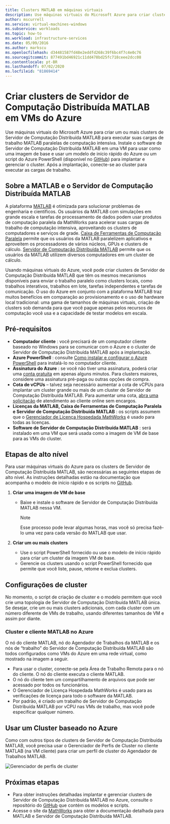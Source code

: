 ```yaml
---
title: Clusters MATLAB em máquinas virtuais
description: Use máquinas virtuais do Microsoft Azure para criar clusters de Servidor de Computação Distribuída MATLAB para executar suas cargas de trabalho MATLAB paralelas de computação intensiva.
author: mscurrell
ms.service: virtual-machines-windows
ms.subservice: workloads
ms.topic: how-to
ms.workload: infrastructure-services
ms.date: 05/09/2016
ms.author: markscu
ms.openlocfilehash: d34481587fd48e2eddfd268c39f6bc4f7c4e0c76
ms.sourcegitcommit: 877491bd46921c11dd478bd25fc718ceee2dcc08
ms.contentlocale: pt-BR
ms.lasthandoff: 07/02/2020
ms.locfileid: "81869414"
---
```

# <a name="create-matlab-distributed-computing-server-clusters-on-azure-vms"></a>Criar clusters de Servidor de Computação Distribuída MATLAB em VMs do Azure
Use máquinas virtuais do Microsoft Azure para criar um ou mais clusters de Servidor de Computação Distribuída MATLAB para executar suas cargas de trabalho MATLAB paralelas de computação intensiva. Instale o software de Servidor de Computação Distribuída MATLAB em uma VM para usar como uma imagem de base e usar um modelo de início rápido do Azure ou um script do Azure PowerShell (disponível no [GitHub](https://github.com/Azure/azure-quickstart-templates/tree/master/matlab-cluster)) para implantar e gerenciar o cluster. Após a implantação, conecte-se ao cluster para executar as cargas de trabalho.

## <a name="about-matlab-and-matlab-distributed-computing-server"></a>Sobre a MATLAB e o Servidor de Computação Distribuída MATLAB
A plataforma [MATLAB](https://www.mathworks.com/products/matlab/) é otimizada para solucionar problemas de engenharia e científicos. Os usuários da MATLAB com simulações em grande escala e tarefas de processamento de dados podem usar produtos de computação paralela da MathWorks para acelerar suas cargas de trabalho de computação intensiva, aproveitando os clusters de computadores e serviços de grade. [Caixa de Ferramentas de Computação Paralela](https://www.mathworks.com/products/parallel-computing/) permite que os usuários da MATLAB paralelizem aplicativos e aproveitem os processadores de vários núcleos, GPUs e clusters de cálculo. [Servidor de Computação Distribuída MATLAB](https://www.mathworks.com/products/distriben/) permite que os usuários da MATLAB utilizem diversos computadores em um cluster de cálculo.

Usando máquinas virtuais do Azure, você pode criar clusters de Servidor de Computação Distribuída MATLAB que têm os mesmos mecanismos disponíveis para enviar o trabalho paralelo como clusters locais, como trabalhos interativos, trabalhos em lote, tarefas independentes e tarefas de comunicação. O uso do Azure em conjunto com a plataforma MATLAB traz muitos benefícios em comparação ao provisionamento e o uso de hardware local tradicional: uma gama de tamanhos de máquinas virtuais, criação de clusters sob demanda para que você pague apenas pelos recursos de computação você usa e a capacidade de testar modelos em escala.  

## <a name="prerequisites"></a>Pré-requisitos
* **Computador cliente** : você precisará de um computador cliente baseado no Windows para se comunicar com o Azure e o cluster de Servidor de Computação Distribuída MATLAB após a implantação.
* **Azure PowerShell** : consulte [Como instalar e configurar o Azure PowerShell](/powershell/azure/overview) para instalá-lo no computador cliente.
* **Assinatura do Azure** : se você não tiver uma assinatura, poderá criar uma [conta gratuita](https://azure.microsoft.com/free/) em apenas alguns minutos. Para clusters maiores, considere uma assinatura pré-paga ou outras opções de compra.
* **Cota de vCPUs** – talvez seja necessário aumentar a cota de vCPUs para implantar um cluster grande ou mais de um cluster de Servidor de Computação Distribuída MATLAB. Para aumentar uma cota, [abra uma solicitação](https://azure.microsoft.com/blog/2014/06/04/azure-limits-quotas-increase-requests/) de atendimento ao cliente online sem encargos.
* **Licenças da MATLAB, Caixa de Ferramentas de Computação Paralela e Servidor de Computação Distribuída MATLAB** : os scripts assumem que o [Gerenciador de Licença Hospedada MathWorks](https://www.mathworks.com/help/install/license-management.html) é usado para todas as licenças.  
* **Software de Servidor de Computação Distribuída MATLAB** : será instalado em uma VM que será usada como a imagem de VM de base para as VMs do cluster.

## <a name="high-level-steps"></a>Etapas de alto nível
Para usar máquinas virtuais do Azure para os clusters de Servidor de Computação Distribuída MATLAB, são necessárias as seguintes etapas de alto nível. As instruções detalhadas estão na documentação que acompanha o modelo de início rápido e os scripts no [GitHub](https://github.com/Azure/azure-quickstart-templates/tree/master/matlab-cluster).

1. **Criar uma imagem de VM de base**  

   * Baixe e instale o software de Servidor de Computação Distribuída MATLAB nessa VM.

     > [!NOTE]
     > Esse processo pode levar algumas horas, mas você só precisa fazê-lo uma vez para cada versão do MATLAB que usar.   
     >
     >
2. **Criar um ou mais clusters**  

   * Use o script PowerShell fornecido ou use o modelo de início rápido para criar um cluster da imagem VM de base.   
   * Gerencie os clusters usando o script PowerShell fornecido que permite que você liste, pause, retome e exclua clusters.

## <a name="cluster-configurations"></a>Configurações de cluster
No momento, o script de criação de cluster e o modelo permitem que você crie uma topologia de Servidor de Computação Distribuída MATLAB única. Se desejar, crie um ou mais clusters adicionais, com cada cluster com um número diferente de VMs de trabalho, usando diferentes tamanhos de VM e assim por diante.

### <a name="matlab-client-and-cluster-in-azure"></a>Cluster e cliente MATLAB no Azure
O nó do cliente MATLAB, nó do Agendador de Trabalhos da MATLAB e os nós de “trabalho” do Servidor de Computação Distribuída MATLAB são todos configurados como VMs do Azure em uma rede virtual, como mostrado na imagem a seguir.


* Para usar o cluster, conecte-se pela Área de Trabalho Remota para o nó do cliente. O nó do cliente executa o cliente MATLAB.
* O nó do cliente tem um compartilhamento de arquivos que pode ser acessado por todos os funcionários.
* O Gerenciador de Licença Hospedada MathWorks é usado para as verificações de licença para todo o software da MATLAB.
* Por padrão, é criado um trabalho de Servidor de Computação Distribuída MATLAB por vCPU nas VMs de trabalho, mas você pode especificar qualquer número.

## <a name="use-an-azure-based-cluster"></a>Usar um Cluster baseado no Azure
Como com outros tipos de clusters de Servidor de Computação Distribuída MATLAB, você precisa usar o Gerenciador de Perfis de Cluster no cliente MATLAB (na VM cliente) para criar um perfil de cluster do Agendador de Trabalhos MATLAB.

![Gerenciador de perfis de cluster](./media/matlab-mdcs-cluster/cluster_profile_manager.png)

## <a name="next-steps"></a>Próximas etapas
* Para obter instruções detalhadas implantar e gerenciar clusters de Servidor de Computação Distribuída MATLAB no Azure, consulte o repositório do [GitHub](https://github.com/Azure/azure-quickstart-templates/tree/master/matlab-cluster) que contém os modelos e scripts.
* Acesse o site da [MathWorks](https://www.mathworks.com/) para obter a documentação detalhada para MATLAB e Servidor de Computação Distribuída MATLAB.
